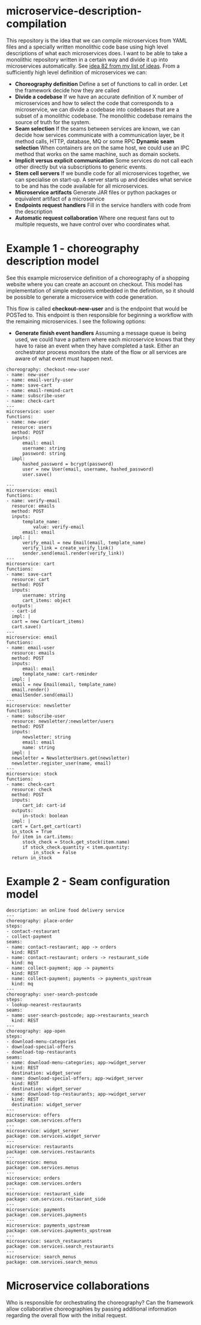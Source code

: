 # microservice-description-compilation

This repository is the idea that we can compile microservices from YAML files and a specially written monolithic code base using high level descriptions of what each microservices does. I want to be able to take a monolithic repository written in a certain way and divide it up into microservices automatically. See [idea 82 from my list of ideas](https://github.com/samsquire/ideas#82-inline-http-microservice-compilation). From a sufficiently high level definition of microservices we can:

* **Choreography definition** Define a set of functions to call in order. Let the framework decide how they are called
 * **Divide a codebase** If we have an accurate definition of X number of microservices and how to select the code that corresponds to a microservice, we can divide a codebase into codebases that are a subset of a monolithic codebase. The monolithic codebase remains the source of truth for the system.
 * **Seam selection** If the seams between services are known, we can decide how services communicate with a communication layer, be it method calls, HTTP, database, MQ or some RPC
 **Dynamic seam selection** When containers are on the same host, we could use an IPC method that works on the same machine, such as domain sockets.
 * **Implicit versus explicit communication** Some services do not call each other directly but via subscriptions to generic events.
 * **Stem cell servers** If we bundle code for all microservices together, we can specialise on start-up. A server starts up and decides what service to be and has the code available for all microservices. 
 * **Microservice artifacts** Generate JAR files or python packages or equivalent artifact of a microservice
 * **Endpoints request handlers** Fill in the service handlers with code from the description
 * **Automatic request collaboration** Where one request fans out to multiple requests, we have control over who coordinates what. 
 

# Example 1 - choreography description model

See this example microservice definition of a choreography of a shopping website where you can create an account on checkout. This model has implementation of simple endpoints embedded in the definition, so it should be possible to generate a microservice with code generation.

This flow is called **checkout-new-user** and is the endpoint that would be POSTed to. This endpoint is then responsible for beginning a workflow with the remaining microservices. I see the following options:

* **Generate finish event handlers** Assuming a message queue is being used, we could have a pattern where each microservice knows that they have to raise an event when they have completed a task. Either an orchestrator process monitors the state of the flow or all services are aware of what event must happen next.

```
choreography: checkout-new-user
- name: new-user
- name: email-verify-user
- name: save-cart
- name: email-remind-cart
- name: subscribe-user
- name: check-cart
---
microservice: user
functions:
- name: new-user
  resource: users
  method: POST
  inputs:
      email: email
      username: string
      password: string
  impl:
      hashed_password = bcrypt(password)
      user = new User(email, username, hashed_password)
      user.save()
	
---
microservice: email
functions:
- name: verify-email
  resource: emails
  method: POST
  inputs:
      template_name:
          value: verify-email
      email: email
  impl: |
      verify_email = new Email(email, template_name)
      verify_link = create_verify_link()
      sender.send(email.render(verify_link))
---
microservice: cart
functions:
- name: save-cart
  resource: cart
  method: POST
  inputs:
      username: string
      cart_items: object
  outputs:
  - cart-id
  impl: |
  cart = new Cart(cart_items)
  cart.save()
---
microservice: email
functions:
- name: email-user
  resource: emails
  method: POST
  inputs:
      email: email
      template_name: cart-reminder
  impl: |
  email = new Email(email, template_name)
  email.render()
  emailSender.send(email)
---
microservice: newsletter
functions:
- name: subscribe-user
  resource: newsletter/:newsletter/users
  method: POST
  inputs:
      newsletter: string
      email: email
      name: string
  impl: |
  newsletter = NewsletterUsers.get(newsletter)
  newsletter.register_user(name, email)
---
microservice: stock
functions:
- name: check-cart
  resource: check
  method: POST
  inputs:
      cart_id: cart-id
  outputs:
      in-stock: boolean
  impl: |
  cart = Cart.get_cart(cart)
  in_stock = True
  for item in cart.items:
      stock_check = Stock.get_stock(item.name)
      if stock_check.quantity < item.quantity:
          in_stock = False
  return in_stock
```

# Example 2 - Seam configuration model

```
description: an online food delivery service
---
choreography: place-order
steps:
- contact-restaurant
- collect-payment
seams:
- name: contact-restaurant; app -> orders
  kind: REST
- name: contact-restaurant; orders -> restaurant_side
  kind: mq
- name: collect-payment; app -> payments
  kind: REST
- name: collect-payment; payments -> payments_upstream
  kind: mq
---
choreography: user-search-postcode
steps:
- lookup-nearest-restaurants
seams:
- name: user-search-postcode; app->restaurants_search
  kind: REST
---
choreography: app-open
steps:
- download-menu-categories
- download-special-offers
- download-top-restaurants
seams:
- name: download-menu-categories; app->widget_server
  kind: REST
  destination: widget_server
- name: download-special-offers; app->widget_server
  kind: REST
  destination: widget_server
- name: download-top-restaurants; app->widget_server
  kind: REST
  destination: widget_server
---
microservice: offers
package: com.services.offers
---
microservice: widget_server
package: com.services.widget_server
---
microservice: restaurants
package: com.services.restaurants
---
microservice: menus
package: com.services.menus
---
microservice: orders
package: com.services.orders
---
microservice: restaurant_side
package: com.services.restaurant_side
---
microservice: payments
package: com.services.payments
---
microservice: payments_upstream
package: com.services.payments_upstream
---
microservice: search_restaurants
package: com.services.search_restaurants
---
microservice: search_menus
package: com.services.search_menus
```

 # Microservice collaborations
 
 Who is responsible for orchestrating the choreography? Can the framework allow collaborative choreographies by passing additional information regarding the overall flow with the initial request.

 

